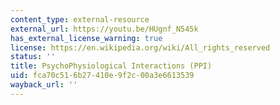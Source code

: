 ```yaml
---
content_type: external-resource
external_url: https://youtu.be/HUgnf_N545k
has_external_license_warning: true
license: https://en.wikipedia.org/wiki/All_rights_reserved
status: ''
title: PsychoPhysiological Interactions (PPI)
uid: fca70c51-6b27-410e-9f2c-00a3e6613539
wayback_url: ''
---
```

